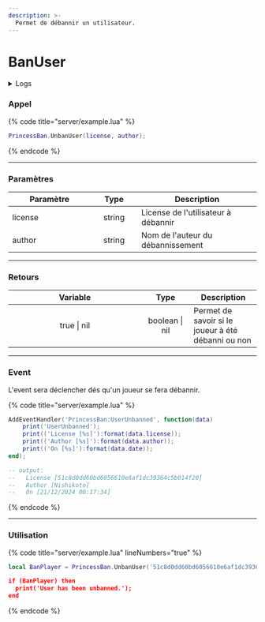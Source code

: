 ```yaml
---
description: >-
  Permet de débannir un utilisateur.
---
```


# BanUser

<details>
  <summary>Logs</summary>

  Ajoutée en **v1.0**
</details>

### Appel

{% code title="server/example.lua" %}
```lua
PrincessBan.UnbanUser(license, author);
```
{% endcode %}

---

### Paramètres

<table>
  <thead>
    <tr>
      <th width="151" align="center">Paramètre</th>
      <th width="79" align="center">Type</th>
      <th align="center">Description</th>
    </tr>
  </thead>
  <tbody>
    <tr>
      <td>license</td>
      <td align="center">string</td>
      <td>License de l'utilisateur à débannir</td>
    </tr>
    <tr>
      <td>author</td>
      <td align="center">string</td>
      <td>Nom de l'auteur du débannissement</td>
    </tr>
  </tbody>
</table>

---

### Retours

<table>
  <thead>
    <tr>
      <th width="254" align="center">Variable</th>
      <th width="82" align="center">Type</th>
      <th align="center">Description</th>
    </tr>
  </thead>
  <tbody>
    <tr>
      <td align="center">true | nil</td>
      <td align="center">boolean | nil</td>
      <td>Permet de savoir si le joueur à été débanni ou non</td>
    </tr>
  </tbody>
</table>

---

### Event

L'event sera déclencher dés qu'un joueur se fera débannir.

{% code title="server/example.lua" %}
```lua
AddEventHandler('PrincessBan:UserUnbanned', function(data)
    print('UserUnbanned');
    print(('License [%s]'):format(data.license));
    print(('Author [%s]'):format(data.author));
    print(('On [%s]'):format(data.date));
end);

-- output:
--   License [51c8d0dd60bd6056610e6af1dc39364c5b014f20]
--   Author [Nishikoto]
--   On [21/12/2024 00:17:34]
```
{% endcode %}

---

### Utilisation

{% code title="server/example.lua" lineNumbers="true" %}
```lua
local BanPlayer = PrincessBan.UnbanUser('51c8d0dd60bd6056610e6af1dc39364c5b014f20', 'Nishikoto);

if (BanPlayer) then
  print('User has been unbanned.');
end
```
{% endcode %}
